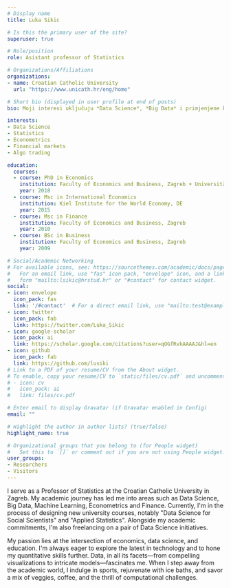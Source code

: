 ```yaml
---
# Display name
title: Luka Sikic

# Is this the primary user of the site?
superuser: true

# Role/position
role: Asistant professor of Statistics

# Organizations/Affiliations
organizations:
- name: Croatian Catholic University
  url: "https://www.unicath.hr/eng/home"

# Short bio (displayed in user profile at end of posts)
bio: Moji interesi uključuju *Data Science*, *Big Data* i primjenjene kvantitativne metode.

interests:
- Data Science
- Statistics
- Econometrics
- Financial markets
- Algo trading

education:
  courses:
  - course: PhD in Economics
    institution: Faculty of Economics and Business, Zagreb + Universität Wien, AT
    year: 2018
  - course: Msc in International Economics
    institution: Kiel Institute for the World Economy, DE 
    year: 2015
  - course: Msc in Finance
    institution: Faculty of Economics and Business, Zagreb 
    year: 2010
  - course: BSc in Business 
    institution: Faculty of Economics and Business, Zagreb
    year: 2009

# Social/Academic Networking
# For available icons, see: https://sourcethemes.com/academic/docs/page-builder/#icons
#   For an email link, use "fas" icon pack, "envelope" icon, and a link in the
#   form "mailto:lsikic@hrstud.hr" or "#contact" for contact widget.
social:
- icon: envelope
  icon_pack: fas
  link: '/#contact'  # For a direct email link, use "mailto:test@example.org".
- icon: twitter
  icon_pack: fab
  link: https://twitter.com/Luka_Sikic
- icon: google-scholar
  icon_pack: ai
  link: https://scholar.google.com/citations?user=qOGfRvkAAAAJ&hl=en
- icon: github
  icon_pack: fab
  link: https://github.com/lusiki
# Link to a PDF of your resume/CV from the About widget.
# To enable, copy your resume/CV to `static/files/cv.pdf` and uncomment the lines below.
# - icon: cv
#   icon_pack: ai
#   link: files/cv.pdf

# Enter email to display Gravatar (if Gravatar enabled in Config)
email: ""

# Highlight the author in author lists? (true/false)
highlight_name: true

# Organizational groups that you belong to (for People widget)
#   Set this to `[]` or comment out if you are not using People widget.
user_groups:
- Researchers
- Visitors
---
```


I serve as a Professor of Statistics at the Croatian Catholic University in Zagreb. My academic journey has led me into areas such as Data Science, Big Data, Machine Learning, Econometrics and Finance. Currently, I'm in the process of designing new university courses, notably "Data Science for Social Scientists" and "Applied Statistics". Alongside my academic commitments, I'm also freelancing on a pair of Data Science initiatives.

My passion lies at the intersection of economics, data science, and education. I'm always eager to explore the latest in technology and to hone my quantitative skills further. Data, in all its facets—from compelling visualizations to intricate models—fascinates me. When I step away from the academic world, I indulge in sports, rejuvenate with ice baths, and savor a mix of veggies, coffee, and the thrill of computational challenges.
